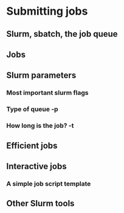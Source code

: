# Submitting jobs

## Slurm, sbatch, the job queue

## Jobs

## Slurm parameters

### Most important slurm flags

### Type of queue -p

### How long is the job? -t

## Efficient jobs

## Interactive jobs

### A simple job script template

## Other Slurm tools
